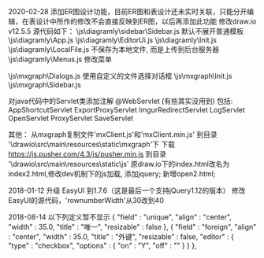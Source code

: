 
2020-02-28 添加ER图设计功能，目前ER图和表设计还未实时关联，只能分开编辑，在表设计中所作的修改不会直接反映到ER图，以后再添加此功能
修改draw.io v12.5.5 源代码如下：
\js\diagramly\sidebar\Sidebar.js 默认不展开普通模板
\js\diagramly\App.js
\js\diagramly\EditorUi.js
\js\diagramly\Init.js
\js\diagramly\LocalFile.js 不保存为本地文件, 而是上传到后台服务器
\js\diagramly\Menus.js 修改菜单

\js\mxgraph\Dialogs.js 使用自定义的文件选择对话框
\js\mxgraph\Init.js
\js\mxgraph\Sidebar.js

对java代码中的Servlet类添加注解 @WebServlet (有些其实没用到)
包括: AppShortcutServlet ExportProxyServlet ImgurRedirectServlet LogServlet OpenServlet ProxyServlet SaveServlet

其他：
从mxgraph复制文件'mxClient.js'和'mxClient.min.js' 到目录 '\drawio\src\main\resources\static\mxgraph\'下
下载 https://js.pusher.com/4.3/js/pusher.min.js 到目录 '\drawio\src\main\resources\static\js\'
原draw.io下的index.html改名为index2.html,修改dev机制下的js加载, 添加jquery;
新增open2.html;


2018-01-12 升级 EasyUI 到1.7.6（这是最后一个支持jQuery1.12的版本）
修改EasyUI的源代码，'rownumberWidth'从30改到40

2018-08-14
以下列定义暂不显示
        {
            "field" : "unique",
            "align" : "center",
            "width" : 35.0,
            "title" : "唯一",
            "resizable" : false
        }, 
        {
            "field" : "foreign",
            "align" : "center",
            "width" : 35.0,
            "title" : "外键",
            "resizable" : false,
            "editor" : {
                "type" : "checkbox",
                "options" : {
                    "on" : "Y",
                    "off" : ""
                }
            }
        }, 
        
        